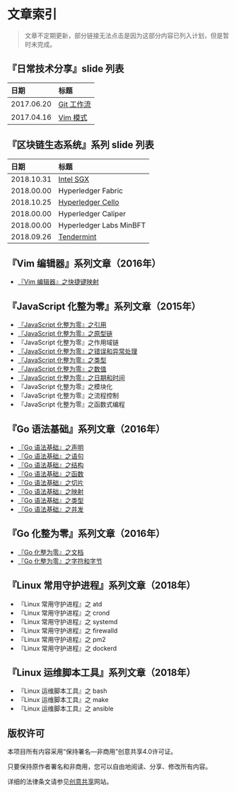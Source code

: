 # 文章索引

> 文章不定期更新，部分链接无法点击是因为这部分内容已列入计划，但是暂时未完成。

## 『日常技术分享』slide 列表

| 日期       | 标题 |
|:-----------|:-----|
| 2017.06.20 | [Git 工作流](https://modood.github.io/slides/git-workflow/index.html)
| 2017.04.16 | [Vim 模式](https://modood.github.io/slides/vim-mode/index.html)

## 『区块链生态系统』系列 slide 列表

| 日期       | 标题 |
|:-----------|:-----|
| 2018.10.31 | [Intel SGX](https://modood.github.io/slides/intel-sgx/index.html)
| 2018.00.00 | Hyperledger Fabric
| 2018.10.25 | [Hyperledger Cello](https://modood.github.io/slides/hyperledger-cello/index.html)
| 2018.00.00 | Hyperledger Caliper
| 2018.00.00 | Hyperledger Labs MinBFT
| 2018.09.26 | [Tendermint](https://modood.github.io/slides/tendermint/index.html)

## 『Vim 编辑器』系列文章（2016年）

*   [『Vim 编辑器』之快捷键映射](https://github.com/modood/modood.github.io/blob/master/articles/vim-editor/01-map.md)

## 『JavaScript 化整为零』系列文章（2015年）

*   [『JavaScript 化整为零』之引用](https://github.com/modood/modood.github.io/blob/master/articles/js-piece/01-reference-type.md)
*   [『JavaScript 化整为零』之原型链](https://github.com/modood/modood.github.io/blob/master/articles/js-piece/02-prototype-chain.md)
*   『JavaScript 化整为零』之作用域链
*   [『JavaScript 化整为零』之错误和异常处理](https://github.com/modood/modood.github.io/blob/master/articles/js-piece/03-error-and-exception.md)
*   [『JavaScript 化整为零』之类型](https://github.com/modood/modood.github.io/blob/master/articles/js-piece/04-type.md)
*   [『JavaScript 化整为零』之数值](https://github.com/modood/modood.github.io/blob/master/articles/js-piece/05-number.md)
*   [『JavaScript 化整为零』之日期和时间](https://github.com/modood/modood.github.io/blob/master/articles/js-piece/06-date.md)
*   『JavaScript 化整为零』之模块化
*   『JavaScript 化整为零』之流程控制
*   『JavaScript 化整为零』之函数式编程

## 『Go 语法基础』系列文章（2016年）

*   [『Go 语法基础』之声明](https://github.com/modood/modood.github.io/blob/master/articles/go-basic/01-declaration.md)
*   [『Go 语法基础』之语句](https://github.com/modood/modood.github.io/blob/master/articles/go-basic/02-statement.md)
*   [『Go 语法基础』之结构](https://github.com/modood/modood.github.io/blob/master/articles/go-basic/03-struct.md)
*   [『Go 语法基础』之函数](https://github.com/modood/modood.github.io/blob/master/articles/go-basic/04-function.md)
*   [『Go 语法基础』之切片](https://github.com/modood/modood.github.io/blob/master/articles/go-basic/05-slice.md)
*   [『Go 语法基础』之映射](https://github.com/modood/modood.github.io/blob/master/articles/go-basic/06-map.md)
*   [『Go 语法基础』之类型](https://github.com/modood/modood.github.io/blob/master/articles/go-basic/07-type.md)
*   [『Go 语法基础』之并发](https://github.com/modood/modood.github.io/blob/master/articles/go-basic/08-concurrency.md)

## 『Go 化整为零』系列文章（2016年）

*   [『Go 化整为零』之文档](https://github.com/modood/modood.github.io/blob/master/articles/go-piece/01-doc.md)
*   [『Go 化整为零』之字符和字节](https://github.com/modood/modood.github.io/blob/master/articles/go-piece/02-byte-rune.md)

## 『Linux 常用守护进程』系列文章（2018年）

*   『Linux 常用守护进程』之 atd
*   『Linux 常用守护进程』之 crond
*   『Linux 常用守护进程』之 systemd
*   『Linux 常用守护进程』之 firewalld
*   『Linux 常用守护进程』之 pm2
*   『Linux 常用守护进程』之 dockerd

## 『Linux 运维脚本工具』系列文章（2018年）

*   『Linux 运维脚本工具』之 bash
*   『Linux 运维脚本工具』之 make
*   『Linux 运维脚本工具』之 ansible

## 版权许可

本项目所有内容采用“保持署名—非商用”创意共享4.0许可证。

只要保持原作者署名和非商用，您可以自由地阅读、分享、修改所有内容。

详细的法律条文请参见[创意共享](http://creativecommons.org/licenses/by-nc/4.0/)网站。
